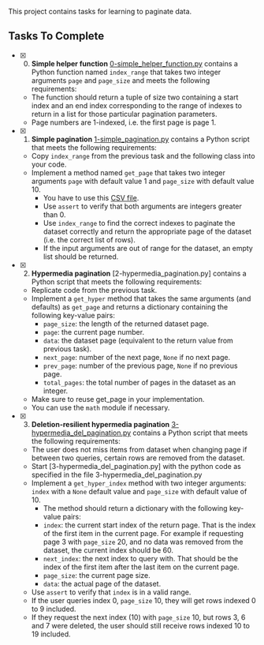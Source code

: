 This project contains tasks for learning to paginate data.

## Tasks To Complete

- [x] 0. **Simple helper function**
     [0-simple_helper_function.py](0-simple_helper_function.py) contains a Python function named `index_range` that takes two integer arguments `page` and `page_size` and meets the following requirements:

  - The function should return a tuple of size two containing a start index and an end index corresponding to the range of indexes to return in a list for those particular pagination parameters.
  - Page numbers are 1-indexed, i.e. the first page is page 1.

- [x] 1. **Simple pagination**
     [1-simple_pagination.py](1-simple_pagination.py) contains a Python script that meets the following requirements:

  - Copy `index_range` from the previous task and the following class into your code.
  - Implement a method named `get_page` that takes two integer arguments `page` with default value 1 and `page_size` with default value 10.
    - You have to use this [CSV file](Popular_Baby_Names.csv).
    - Use `assert` to verify that both arguments are integers greater than 0.
    - Use `index_range` to find the correct indexes to paginate the dataset correctly and return the appropriate page of the dataset (i.e. the correct list of rows).
    - If the input arguments are out of range for the dataset, an empty list should be returned.

- [x] 2. **Hypermedia pagination**
     [2-hypermedia_pagination.py] contains a Python script that meets the following requirements:

  - Replicate code from the previous task.
  - Implement a `get_hyper` method that takes the same arguments (and defaults) as `get_page` and returns a dictionary containing the following key-value pairs:
    - `page_size`: the length of the returned dataset page.
    - `page`: the current page number.
    - `data`: the dataset page (equivalent to the return value from previous task).
    - `next_page`: number of the next page, `None` if no next page.
    - `prev_page`: number of the previous page, `None` if no previous page.
    - `total_pages`: the total number of pages in the dataset as an integer.
  - Make sure to reuse get_page in your implementation.
  - You can use the `math` module if necessary.

- [x] 3. **Deletion-resilient hypermedia pagination**
     [3-hypermedia_del_pagination.py](3-hypermedia_del_pagination.py) contains a Python script that meets the following requirements:
  - The user does not miss items from dataset when changing page if between two queries, certain rows are removed from the dataset.
  - Start [3-hypermedia_del_pagination.py] with the python code as specified in the file 3-hypermedia_del_pagination.py
  - Implement a `get_hyper_index` method with two integer arguments: `index` with a `None` default value and `page_size` with default value of 10.
    - The method should return a dictionary with the following key-value pairs:
    - `index`: the current start index of the return page. That is the index of the first item in the current page. For example if requesting page 3 with `page_size` 20, and no data was removed from the dataset, the current index should be 60.
    - `next_index`: the next index to query with. That should be the index of the first item after the last item on the current page.
    - `page_size`: the current page size.
    - `data`: the actual page of the dataset.
  - Use `assert` to verify that `index` is in a valid range.
  - If the user queries index 0, `page_size` 10, they will get rows indexed 0 to 9 included.
  - If they request the next index (10) with `page_size` 10, but rows 3, 6 and 7 were deleted, the user should still receive rows indexed 10 to 19 included.
